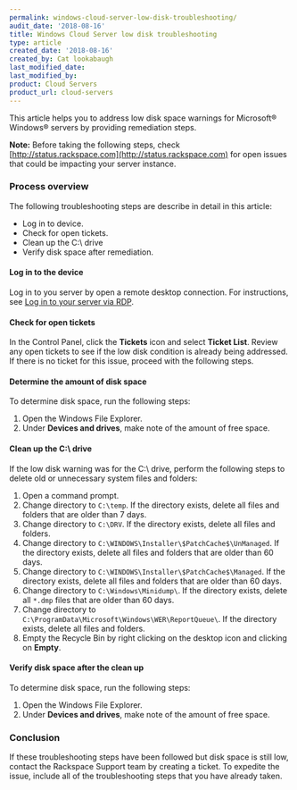 ```yaml
---
permalink: windows-cloud-server-low-disk-troubleshooting/
audit_date: '2018-08-16'
title: Windows Cloud Server low disk troubleshooting
type: article
created_date: '2018-08-16'
created_by: Cat lookabaugh
last_modified_date:
last_modified_by:
product: Cloud Servers
product_url: cloud-servers
---
```


This article helps you to address low disk space warnings for Microsoft&reg;
Windows&reg; servers by providing remediation steps.

**Note:** Before taking the following steps, check
[http://status.rackspace.com](http://status.rackspace.com) for open issues
that could be impacting your server instance.

### Process overview

The following troubleshooting steps are describe in detail in this article:

-  Log in to device.
-  Check for open tickets.
-  Clean up the C:\ drive
-  Verify disk space after remediation.

#### Log in to the device

Log in to you server by open a remote desktop connection.  For instructions,
see [Log in to your server via RDP](/how-to/log-in-to-your-server-via-rdp-windows/).

#### Check for open tickets

In the Control Panel, click the **Tickets** icon and select **Ticket List**.
Review any open tickets to see if the low disk condition is already being
addressed.  If there is no ticket for this issue, proceed with the following
steps.

#### Determine the amount of disk space

To determine disk space, run the following steps:

1. Open the Windows File Explorer.
2. Under **Devices and drives**, make note of the amount of free space.

#### Clean up the C:\ drive

If the low disk warning was for the C:\ drive, perform the following steps
to delete old or unnecessary system files and folders:

1. Open a command prompt.
2. Change directory to `C:\temp`. If the directory exists, delete all files and
folders that are  older than 7 days.
3. Change directory to `C:\DRV`. If the directory exists, delete all files and
folders.
4. Change directory to `C:\WINDOWS\Installer\$PatchCache$\UnManaged`. If the
directory exists, delete all files and folders that are older than 60 days.
5. Change directory to `C:\WINDOWS\Installer\$PatchCache$\Managed`. If the
directory exists, delete all files and folders that are older than 60 days.
6. Change directory to `C:\Windows\Minidump\`. If the directory exists, delete
all `*.dmp` files that are older than 60 days.
7. Change directory to `C:\ProgramData\Microsoft\Windows\WER\ReportQueue\`. If
the directory exists, delete all files and folders.
8. Empty the Recycle Bin by right clicking on the desktop icon and clicking on
 **Empty**.

#### Verify disk space after the clean up

To determine disk space, run the following steps:

1. Open the Windows File Explorer.
2. Under **Devices and drives**, make note of the amount of free space.

### Conclusion

If these troubleshooting steps have been followed but disk space is still low,
contact the Rackspace Support team by creating a ticket. To expedite the issue,
include all of the troubleshooting steps that you have already taken.
